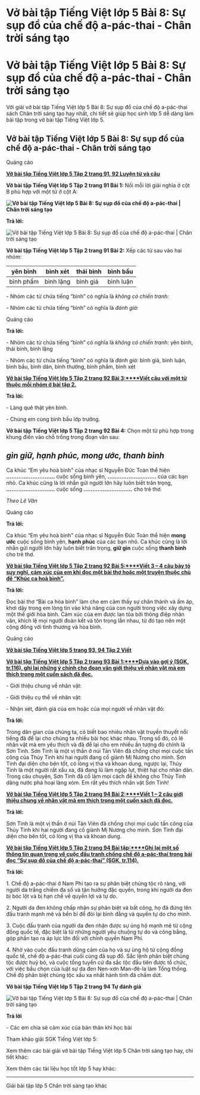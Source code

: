 # Vở bài tập Tiếng Việt lớp 5 Bài 8: Sự sụp đổ của chế độ a-pác-thai - Chân trời sáng tạo

# Vở bài tập Tiếng Việt lớp 5 Bài 8: Sự sụp đổ của chế độ a-pác-thai - Chân trời sáng tạo

Với giải vở bài tập Tiếng Việt lớp 5 Bài 8: Sự sụp đổ của chế độ a-pác-thai sách Chân trời sáng tạo hay nhất, chi tiết sẽ giúp học sinh lớp 5 dễ dàng làm bài tập trong vở bài tập Tiếng Việt lớp 5.

## Vở bài tập Tiếng Việt lớp 5 Bài 8: Sự sụp đổ của chế độ a-pác-thai - Chân trời sáng tạo

Quảng cáo

[**Vở bài tập Tiếng Việt lớp 5 Tập 2 trang 91, 92 Luyện từ và câu**](https://vietjack.com/vbt-tieng-viet-5-ct/luyen-tu-va-cau-trang-91-vbt-tieng-viet-5-tap-2.jsp)

**Vở bài tập Tiếng Việt lớp 5 Tập 2 trang 91 Bài 1:** Nối mỗi lời giải nghĩa ở cột B phù hợp với một từ ở cột A:

**![Vở bài tập Tiếng Việt lớp 5 Bài 8: Sự sụp đổ của chế độ a-pác-thai | Chân trời sáng tạo](https://vietjack.com/vbt-tieng-viet-5-ct/images/bai-8-su-sup-do-cua-che-do-a-pac-thai-236795.PNG)**

**Trả lời:**

![Vở bài tập Tiếng Việt lớp 5 Bài 8: Sự sụp đổ của chế độ a-pác-thai | Chân trời sáng tạo](https://vietjack.com/vbt-tieng-viet-5-ct/images/bai-8-su-sup-do-cua-che-do-a-pac-thai-236794.PNG)

**Vở bài tập Tiếng Việt lớp 5 Tập 2 trang 91 Bài 2:** Xếp các từ sau vào hai nhóm:

yên bình | bình xét | thái bình | bình bầu  
---|---|---|---  
bình phẩm | bình lặng | bình giá | bình luận  
  
\- Nhóm các từ chứa tiếng “bình” có nghĩa là _không có chiến tranh:_

\- Nhóm các từ chứa tiếng “bình” có nghĩa là _đánh giá:_

Quảng cáo

**Trả lời:**

\- Nhóm các từ chứa tiếng “bình” có nghĩa là _không có chiến tranh:_ yên bình, thái bình, bình lặng

\- Nhóm các từ chứa tiếng “bình” có nghĩa là _đánh giá:_ bình giả, bình luận, bình bầu, bình dân, bình thường, bình phẩm, bình xét

[**Vở bài tập Tiếng Việt lớp 5 Tập 2 trang 92 Bài 3:****Viết câu với một từ thuộc mỗi nhóm ở bài tập 2.**](https://vietjack.com/vbt-tieng-viet-5-ct/viet-cau-voi-mot-tu-thuoc-moi-nhom-o-bai-tap-2-vm.jsp)

**Trả lời:**

\- Làng quê thật yên bình.

\- Chúng em cùng bình bầu lớp trưởng.

**Vở bài tập Tiếng Việt lớp 5 Tập 2 trang 92 Bài 4:** Chọn một từ phù hợp trong khung điền vào chỗ trống trong đoạn văn sau:

_gìn giữ, hạnh phúc, mong ước, thanh bình_  
---  
  
Ca khúc “Em yêu hoà bình" của nhạc sĩ Nguyễn Đức Toàn thể hiện **……………………….** cuộc sống bình yên, **……………………….** của các bạn nhỏ. Ca khúc cũng là lời nhắn gửi người lớn hãy luôn biết trân trọng, **……………………….** cuộc sống **……………………….** cho trẻ thơ.

_Theo Lê Vân_

Quảng cáo

**Trả lời:**

Ca khúc “Em yêu hoà bình" của nhạc sĩ Nguyễn Đức Toàn thể hiện **mong ước** cuộc sống bình yên, **hạnh phúc** của các bạn nhỏ. Ca khúc cũng là lời nhắn gửi người lớn hãy luôn biết trân trọng, **giữ gìn** cuộc sống **thanh bình** cho trẻ thơ.

[**Vở bài tập Tiếng Việt lớp 5 Tập 2 trang 92 Bài 5:****Viết 3 – 4 câu bày tỏ suy nghĩ, cảm xúc của em khi đọc một bài thơ hoặc một truyện thuộc chủ đề “Khúc ca hoà bình”.**](https://vietjack.com/vbt-tieng-viet-5-ct/viet-3-4-cau-bay-to-suy-nghi-cam-xuc-cua-em-khi-doc-mot-vm.jsp)

**Trả lời:**

Đọc bài thơ “Bài ca hòa bình” làm cho em cảm thấy sự chân thành và ấm áp, khơi dậy trong em lòng tin vào khả năng của con người trong việc xây dựng một thế giới hòa bình. Cảm xúc của em được lan tỏa bởi thông điệp nhân văn, khích lệ mọi người đoàn kết và tôn trọng lẫn nhau, từ đó tạo nên một cộng đồng với tình thương và hòa bình.

Quảng cáo

[**Vở bài tập Tiếng Việt lớp 5 trang 93, 94 Tập 2 Viết**](https://vietjack.com/vbt-tieng-viet-5-ct/viet-trang-93-vbt-tieng-viet-5-tap-2.jsp)

[**Vở bài tập Tiếng Việt lớp 5 Tập 2 trang 93 Bài 1:****Dựa vào gợi ý (SGK, tr.116), ghi lại những ý chính cho đoạn văn giới thiệu về nhân vật mà em thích trong một cuốn sách đã đọc.**](https://vietjack.com/vbt-tieng-viet-5-ct/dua-vao-goi-y-ghi-lai-nhung-y-chinh-cho-doan-van-gioi-thieu-vm.jsp)

\- Giới thiệu chung về nhân vật:

\- Giới thiệu cụ thể về nhân vật:

\- Nhận xét, đánh giá của em hoặc của mọi người về nhân vật đó: 

**Trả lời:**

Trong dân gian của chúng ta, có biết bao nhiêu nhân vật truyền thuyết nổi tiếng đã để lại cho chúng ta nhiều bài học khác nhau. Trong số đó, có lẽ nhân vật mà em yêu thích và đã để lại cho em nhiều ấn tượng đó chính là Sơn Tinh. Sơn Tinh là một vị thần ở núi Tản Viên đã chống chọi mọi cuộc tấn công của Thủy Tinh khi hai người đang cố giành Mị Nương cho mình. Sơn Tinh đại diện cho bên tốt, có lòng vị tha và khoan dung, ngược lại, Thủy Tinh là một người rất xấu xa, đã đang lũ làm ngập lụt, thiệt hại cho nhân dân. Trong câu chuyện, Sơn Tinh đã cố làm mọi cách để không cho Thủy Tinh dâng nước phá hoại làng xóm. Em rất yêu thích nhân vật Sơn Tinh!

[**Vở bài tập Tiếng Việt lớp 5 Tập 2 trang 94 Bài 2:****Viết 1 – 2 câu giới thiệu chung về nhân vật mà em thích trong một cuốn sách đã đọc.**](https://vietjack.com/vbt-tieng-viet-5-ct/viet-1-2-cau-gioi-thieu-chung-ve-nhan-vat-ma-em-thich-vm.jsp)

**Trả lời:**

Sơn Tinh là một vị thần ở núi Tản Viên đã chống chọi mọi cuộc tấn công của Thủy Tinh khi hai người đang cố giành Mị Nương cho mình. Sơn Tinh đại diện cho bên tốt, có lòng vị tha và khoan dung.

[**Vở bài tập Tiếng Việt lớp 5 Tập 2 trang 94 Bài tập:****Ghi lại một số thông tin quan trọng về cuộc đấu tranh chống chế độ a-pác-thai trong bài đọc “Sự sụp đổ của chế độ a-pác-thai” (SGK, tr.114).**](https://vietjack.com/vbt-tieng-viet-5-ct/ghi-lai-mot-so-thong-tin-quan-trong-ve-cuoc-dau-tranh-vm.jsp)

**Trả lời:**

1\. Chế độ a-pác-thai ở Nam Phi tạo ra sự phân biệt chủng tộc rõ ràng, với người da trắng chiếm đa số và tận hưởng đặc quyền, trong khi người da đen bị bóc lột và bị hạn chế về quyền lợi và tự do.

2\. Người da đen không chấp nhận sự phân biệt và bất công, họ đã đứng lên đấu tranh mạnh mẽ và bền bỉ để đòi lại bình đẳng và quyền tự do cho mình.

3\. Cuộc đấu tranh của người da đen nhận được sự ủng hộ mạnh mẽ từ cộng đồng quốc tế, đặc biệt là từ những người yêu chuộng tự do và công bằng, góp phần tạo ra áp lực lớn đối với chính quyền Nam Phi.

4\. Nhờ vào cuộc đấu tranh dũng cảm của họ và sự ủng hộ từ cộng đồng quốc tế, chế độ a-pác-thai cuối cùng đã sụp đổ. Sắc lệnh phân biệt chủng tộc được huỷ bỏ, và cuộc tổng tuyển cử đa sắc tộc đầu tiên được tổ chức, với việc bầu chọn của luật sự da đen Nen-xơn Man-đê-la làm Tổng thống. Chế độ phân biệt chủng tộc xấu xa nhất hành tinh đã chấm dứt.

**Vở bài tập Tiếng Việt lớp 5 Tập 2 trang 94 Tự đánh giá**

![Vở bài tập Tiếng Việt lớp 5 Bài 8: Sự sụp đổ của chế độ a-pác-thai | Chân trời sáng tạo](https://vietjack.com/vbt-tieng-viet-5-ct/images/bai-8-su-sup-do-cua-che-do-a-pac-thai-236788.PNG)

**Trả lời**

\- Các em chia sẻ cảm xúc của bản thân khi học bài 

Tham khảo giải SGK Tiếng Việt lớp 5:

Xem thêm các bài giải vở bài tập Tiếng Việt lớp 5 Chân trời sáng tạo hay, chi tiết khác:

Xem thêm các tài liệu học tốt lớp 5 hay khác:

* * *

Giải bài tập lớp 5 Chân trời sáng tạo khác
